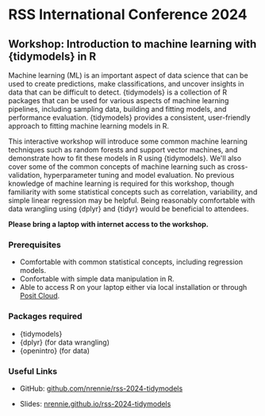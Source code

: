 # RSS International Conference 2024

## Workshop: Introduction to machine learning with {tidymodels} in R

Machine learning (ML) is an important aspect of data science that can be used to create predictions, make classifications, and uncover insights in data that can be difficult to detect. {tidymodels} is a collection of R packages that can be used for various aspects of machine learning pipelines, including sampling data, building and fitting models, and performance evaluation. {tidymodels} provides a consistent, user-friendly approach to fitting machine learning models in R.

This interactive workshop will introduce some common machine learning techniques such as random forests and support vector machines, and demonstrate how to fit these models in R using {tidymodels}. We'll also cover some of the common concepts of machine learning such as cross-validation, hyperparameter tuning and model evaluation. No previous knowledge of machine learning is required for this workshop, though familiarity with some statistical concepts such as correlation, variability, and simple linear regression may be helpful. Being reasonably comfortable with data wrangling using {dplyr} and {tidyr} would be beneficial to attendees.

**Please bring a laptop with internet access to the workshop.**

### Prerequisites

* Comfortable with common statistical concepts, including regression models.
* Confortable with simple data manipulation in R.
* Able to access R on your laptop either via local installation or through [Posit Cloud](https://posit.cloud/).

### Packages required

* {tidymodels}
* {dplyr} (for data wrangling)
* {openintro} (for data)

### Useful Links

* GitHub: [github.com/nrennie/rss-2024-tidymodels](https://github.com/nrennie/rss-2024-tidymodels)

* Slides: [nrennie.github.io/rss-2024-tidymodels](https://nrennie.github.io/rss-2024-tidymodels)
